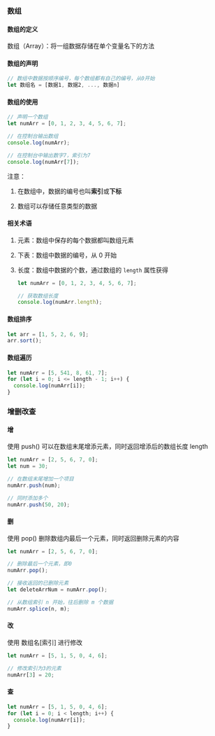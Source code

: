 ### 数组

#### 数组的定义

数组（Array）：将一组数据存储在单个变量名下的方法

#### 数组的声明

```js
// 数组中数据按顺序编号，每个数组都有自己的编号，从0开始
let 数组名 = [数据1, 数据2, ..., 数据n]
```

#### 数组的使用

```js
// 声明一个数组
let numArr = [0, 1, 2, 3, 4, 5, 6, 7];

// 在控制台输出数组
console.log(numArr);

// 在控制台中输出数字7，索引为7
console.log(numArr[7]);
```

注意：

1. 在数组中，数据的编号也叫**索引**或**下标**

2. 数组可以存储任意类型的数据

#### 相关术语

1. 元素：数组中保存的每个数据都叫数组元素

2. 下表：数组中数据的编号，从 0 开始

3. 长度：数组中数据的个数，通过数组的 `length` 属性获得

   ```js
   let numArr = [0, 1, 2, 3, 4, 5, 6, 7];

   // 获取数组长度
   console.log(numArr.length);
   ```

#### 数组排序

```js
let arr = [1, 5, 2, 6, 9];
arr.sort();
```

#### 数组遍历

```js
let numArr = [5, 541, 8, 61, 7];
for (let i = 0; i <= length - 1; i++) {
  console.log(numArr[i]);
}
```

### 增删改查

#### 增

使用 push() 可以在数组末尾增添元素，同时返回增添后的数组长度 length

```js
let numArr = [2, 5, 6, 7, 0];
let num = 30;

// 在数组末尾增加一个项目
numArr.push(num);

// 同时添加多个
numArr.push(50, 20);
```

#### 删

使用 pop() 删除数组内最后一个元素，同时返回删除元素的内容

```js
let numArr = [2, 5, 6, 7, 0];

// 删除最后一个元素，即0
numArr.pop();

// 接收返回的已删除元素
let deleteArrNum = numArr.pop();

// 从数组索引 n 开始，往后删除 m 个数据
numArr.splice(n, m);
```

#### 改

使用 数组名[索引] 进行修改

```js
let numArr = [5, 1, 5, 0, 4, 6];

// 修改索引为3的元素
numArr[3] = 20;
```

#### 查

```js
let numArr = [5, 1, 5, 0, 4, 6];
for (let i = 0; i < length; i++) {
  console.log(numArr[i]);
}
```
